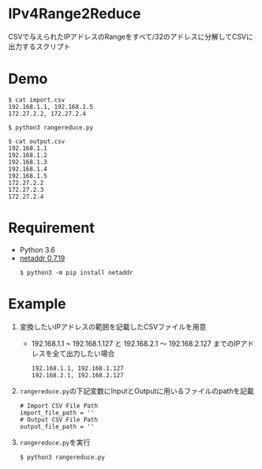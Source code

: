 # IPv4Range2Reduce
CSVで与えられたIPアドレスのRangeをすべて/32のアドレスに分解してCSVに出力するスクリプト

# Demo
```
$ cat import.csv
192.168.1.1, 192.168.1.5
172.27.2.2, 172.27.2.4

$ python3 rangereduce.py

$ cat output.csv
192.168.1.1
192.168.1.2
192.168.1.3
192.168.1.4
192.168.1.5
172.27.2.2
172.27.2.3
172.27.2.4
```

# Requirement
* Python 3.6
* [netaddr 0.7.19](https://github.com/drkjam/netaddr)
    ```
    $ python3 -m pip install netaddr
    ```

# Example
1. 変換したいIPアドレスの範囲を記載したCSVファイルを用意
    * 192.168.1.1 ~ 192.168.1.127 と 192.168.2.1 ～ 192.168.2.127 までのIPアドレスを全て出力したい場合
        ```
        192.168.1.1, 192.168.1.127
        192.168.2.1, 192.168.2.127
        ```
    

1. `rangereduce.py`の下記変数にInputとOutputに用いるファイルのpathを記載
    ```
    # Import CSV File Path
    import_file_path = ''
    # Output CSV File Path
    output_file_path = ''
    ```

1. `rangereduce.py`を実行
    ```
    $ python3 rangereduce.py
    ```
